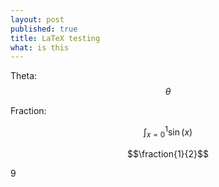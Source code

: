 ```yaml
---
layout: post
published: true
title: LaTeX testing
what: is this
---
```


Theta: $$\theta$$

Fraction:
<script type="math/tex">\fraction{t}{\sqrt{2}}</script>

$$\int_{x=0}^1 \sin(x)$$

$$\fraction{1}{2}$$

9

